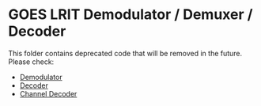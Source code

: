 GOES LRIT Demodulator / Demuxer / Decoder
=========================================

This folder contains deprecated code that will be removed in the future. Please check:

* [Demodulator](GOES/demodulator)
* [Decoder](GOES/decoder)
* [Channel Decoder](GOES/channeldecoder)